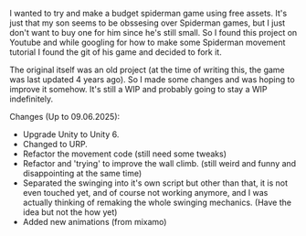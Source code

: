 I wanted to try and make a budget spiderman game using free assets. It's just that my son seems to be obssesing over Spiderman games, but I just don't want to buy one for him since he's still small. 
So I found this project on Youtube and while googling for how to make some Spiderman movement tutorial I found the git of his game and decided to fork it. 

The original itself was an old project (at the time of writing this, the game was last updated 4 years ago). 
So I made some changes and was hoping to improve it somehow. It's still a WIP and probably going to stay a WIP indefinitely. 

Changes (Up to 09.06.2025): 
- Upgrade Unity to Unity 6.
- Changed to URP.
- Refactor the movement code (still need some tweaks)
- Refactor and 'trying' to improve the wall climb. (still weird and funny and disappointing at the same time)
- Separated the swinging into it's own script but other than that, it is not even touched yet, and of course not working anymore, and I was actually thinking of remaking the whole swinging mechanics. (Have the idea but not the how yet)
- Added new animations (from mixamo)
